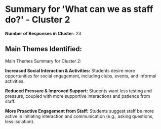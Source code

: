 # Summary for 'What can we as staff do?' - Cluster 2

**Number of Responses in Cluster:** 23

## Main Themes Identified:

Main Themes Summary for Cluster 2:

**Increased Social Interaction & Activities:** Students desire more opportunities for social engagement, including clubs, events, and informal activities.

**Reduced Pressure & Improved Support:**  Students want less testing and pressure, coupled with more supportive interactions and patience from staff.

**More Proactive Engagement from Staff:** Students suggest staff be more active in initiating interaction and communication (e.g., asking questions, less isolation).